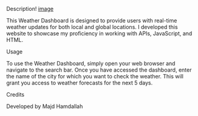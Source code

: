 Description!
[image](https://github.com/majdhamdallah42/Weather-Dashboard/assets/142567792/908f0bc7-0b82-4d5b-9806-16e3526d805a)

This Weather Dashboard is designed to provide users with real-time weather updates for both local and global locations. I developed this website to showcase my proficiency in working with APIs, JavaScript, and HTML.


Usage

To use the Weather Dashboard, simply open your web browser and navigate to the search bar. Once you have accessed the dashboard, enter the name of the city for which you want to check the weather. This will grant you access to weather forecasts for the next 5 days.

Credits

Developed by Majd Hamdallah
